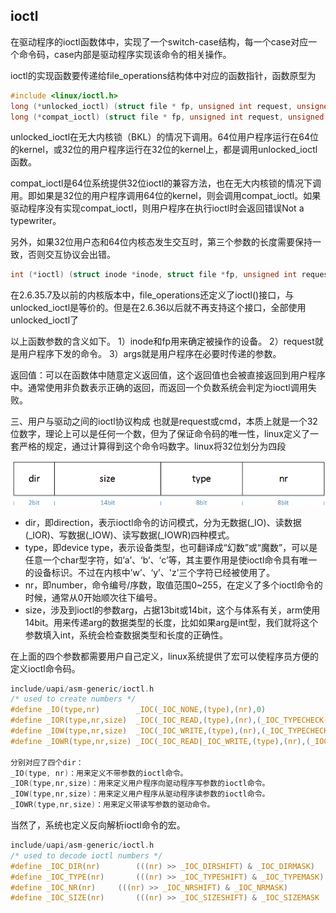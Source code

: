 ## ioctl

在驱动程序的ioctl函数体中，实现了一个switch-case结构，每一个case对应一个命令码，case内部是驱动程序实现该命令的相关操作。

ioctl的实现函数要传递给file_operations结构体中对应的函数指针，函数原型为

```c
#include <linux/ioctl.h>
long (*unlocked_ioctl) (struct file * fp, unsigned int request, unsigned long args);
long (*compat_ioctl) (struct file * fp, unsigned int request, unsigned long args);
```


unlocked_ioctl在无大内核锁（BKL）的情况下调用。64位用户程序运行在64位的kernel，或32位的用户程序运行在32位的kernel上，都是调用unlocked_ioctl函数。

compat_ioctl是64位系统提供32位ioctl的兼容方法，也在无大内核锁的情况下调用。即如果是32位的用户程序调用64位的kernel，则会调用compat_ioctl。如果驱动程序没有实现compat_ioctl，则用户程序在执行ioctl时会返回错误Not a typewriter。

另外，如果32位用户态和64位内核态发生交互时，第三个参数的长度需要保持一致，否则交互协议会出错。

```c
int (*ioctl) (struct inode *inode, struct file *fp, unsigned int request, unsigned long args);
```


在2.6.35.7及以前的内核版本中，file_operations还定义了ioctl()接口，与unlocked_ioctl是等价的。但是在2.6.36以后就不再支持这个接口，全部使用unlocked_ioctl了

以上函数参数的含义如下。
1）inode和fp用来确定被操作的设备。
2）request就是用户程序下发的命令。
3）args就是用户程序在必要时传递的参数。

返回值：可以在函数体中随意定义返回值，这个返回值也会被直接返回到用户程序中。通常使用非负数表示正确的返回，而返回一个负数系统会判定为ioctl调用失败。

三、用户与驱动之间的ioctl协议构成
也就是request或cmd，本质上就是一个32位数字，理论上可以是任何一个数，但为了保证命令码的唯一性，linux定义了一套严格的规定，通过计算得到这个命令吗数字。linux将32位划分为四段

![ioctl](./img/ioctl.png) 

- dir，即direction，表示ioctl命令的访问模式，分为无数据(_IO)、读数据(_IOR)、写数据(_IOW)、读写数据(_IOWR)四种模式。
- type，即device type，表示设备类型，也可翻译成“幻数”或“魔数”，可以是任意一个char型字符，如’a’、‘b’、‘c’等，其主要作用是使ioctl命令具有唯一的设备标识。不过在内核中’w’、‘y’、'z’三个字符已经被使用了。
- nr，即number，命令编号/序数，取值范围0~255，在定义了多个ioctl命令的时候，通常从0开始顺次往下编号。
- size，涉及到ioctl的参数arg，占据13bit或14bit，这个与体系有关，arm使用14bit。用来传递arg的数据类型的长度，比如如果arg是int型，我们就将这个参数填入int，系统会检查数据类型和长度的正确性。

在上面的四个参数都需要用户自己定义，linux系统提供了宏可以使程序员方便的定义ioctl命令码。

```c
include/uapi/asm-generic/ioctl.h
/* used to create numbers */
#define _IO(type,nr)        _IOC(_IOC_NONE,(type),(nr),0)
#define _IOR(type,nr,size)  _IOC(_IOC_READ,(type),(nr),(_IOC_TYPECHECK(size)))
#define _IOW(type,nr,size)  _IOC(_IOC_WRITE,(type),(nr),(_IOC_TYPECHECK(size)))
#define _IOWR(type,nr,size) _IOC(_IOC_READ|_IOC_WRITE,(type),(nr),(_IOC_TYPECHECK(size)))

分别对应了四个dir：
_IO(type, nr)：用来定义不带参数的ioctl命令。
_IOR(type,nr,size)：用来定义用户程序向驱动程序写参数的ioctl命令。
_IOW(type,nr,size)：用来定义用户程序从驱动程序读参数的ioctl命令。
_IOWR(type,nr,size)：用来定义带读写参数的驱动命令。
```

当然了，系统也定义反向解析ioctl命令的宏。

```c
include/uapi/asm-generic/ioctl.h
/* used to decode ioctl numbers */
#define _IOC_DIR(nr)        (((nr) >> _IOC_DIRSHIFT) & _IOC_DIRMASK)
#define _IOC_TYPE(nr)       (((nr) >> _IOC_TYPESHIFT) & _IOC_TYPEMASK)
#define _IOC_NR(nr)     (((nr) >> _IOC_NRSHIFT) & _IOC_NRMASK)
#define _IOC_SIZE(nr)       (((nr) >> _IOC_SIZESHIFT) & _IOC_SIZEMASK
```

